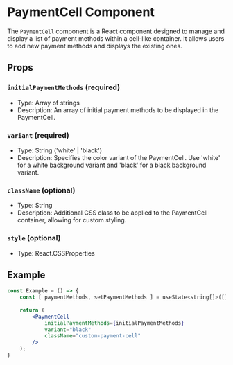 # PaymentCell Component

The `PaymentCell` component is a React component designed to manage and display a list of payment methods within a cell-like container. It allows users to add new payment methods and displays the existing ones.

## Props

### `initialPaymentMethods` (required)

- Type: Array of strings
- Description: An array of initial payment methods to be displayed in the PaymentCell.

### `variant` (required)

- Type: String ('white' | 'black')
- Description: Specifies the color variant of the PaymentCell. Use 'white' for a white background variant and 'black' for a black background variant.

### `className` (optional)

- Type: String
- Description: Additional CSS class to be applied to the PaymentCell container, allowing for custom styling.

### `style` (optional)

- Type: React.CSSProperties

## Example

```jsx
const Example = () => {
    const [ paymentMethods, setPaymentMethods ] = useState<string[]>([])
    
    return (
        <PaymentCell
            initialPaymentMethods={initialPaymentMethods}
            variant="black"
            className="custom-payment-cell"
        />
    );
}
